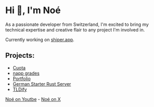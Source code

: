 # Hi 👋, I'm Noé
As a passionate developer from Switzerland, I'm excited to bring my technical expertise and creative flair to any project I'm involved in.

Currently working on [shiper.app](https://shiper.app).

## Projects:
 - [Cuota](https://cuota.noekrebs.ch)
 - [napp grades](https://napp.noekrebs.ch)
 - [Portfolio](https://noekrebs.ch)
 - [German Starter Rust Server](https://german-starter-website.vercel.app)
 - [TLDify](https://tldify.noekrebs.ch)

[Noé on Youtbe](https://www.youtube.com/@noekrebs) - [Noé on X](https://x.com/noekrebs)

